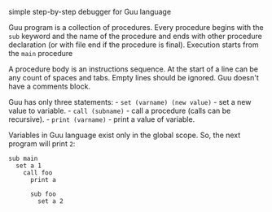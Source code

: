  simple step-by-step debugger for Guu language

 Guu program is a collection of procedures. Every procedure begins with the `sub` keyword and the name of the procedure and ends with other procedure declaration (or with file end if the procedure is final). Execution starts from the `main` procedure

 A procedure body is an instructions sequence. At the start of a line can be any count of spaces and tabs. Empty lines should be ignored.
 Guu doesn't have a comments block.

 Guu has only three statements: - `set (varname) (new value)` - set a new value to variable. - `call (subname)` - call a procedure (calls can be recursive). - `print (varname)` - print a value of variable.

 Variables in Guu language exist only in the global scope. So, the next program will print `2`: 

 ```
 sub main
   set a 1
     call foo
       print a

       sub foo
         set a 2
 ```
